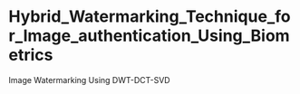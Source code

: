 # Hybrid_Watermarking_Technique_for_Image_authentication_Using_Biometrics
Image Watermarking Using DWT-DCT-SVD
